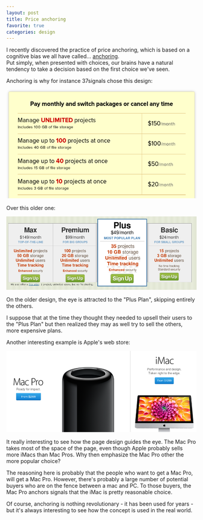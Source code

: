 ```yaml
---
layout: post
title: Price anchoring
favorite: true
categories: design
---
```


I recently discovered the practice of price anchoring, which is based on a cognitive bias we all have called... [anchoring](http://en.wikipedia.org/wiki/Anchoring_bias).<br>
Put simply, when presented with choices, our brains have a natural tendency to take a decision based on the first choice we've seen.<br>

<!-- more -->

Anchoring is why for instance 37signals chose this design: 

![37signals pricing page](/images/anchoring/37s_page.png)

Over this older one:

![37signals old pricing page](/images/anchoring/37s_old_page.png)

On the older design, the eye is attracted to the "Plus Plan", skipping entirely the others. 

I suppose that at the time they thought they needed to upsell their users to the "Plus Plan" but then realized they may as well try to sell the others, more expensive plans. 

Another interesting example is Apple's web store:

![Apple anchoring](/images/anchoring/aapl.png)

It really interesting to see how the page design guides the eye. The Mac Pro takes most of the space of the page, even though Apple probably sells more iMacs than Mac Pros. Why then emphasize the Mac Pro other the more popular choice? 

The reasoning here is probably that the people who want to get a Mac Pro, will get a Mac Pro. However, there's probably a large number of potential buyers who are on the fence between a mac and PC. To those buyers, the Mac Pro anchors signals that the iMac is pretty reasonable choice.


Of course, anchoring is nothing revolutionary - it has been used for years - but it's always interesting to see how the concept is used in the real world.
